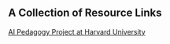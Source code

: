 ## A Collection of Resource Links
[AI Pedagogy Project at Harvard University](https://aipedagogy.org/)
